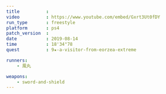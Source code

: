 ```yaml
---
title          :
video          : https://www.youtube.com/embed/Gxrt3Ut0fDY
run_type       : freestyle
platform       : ps4
patch_version  : 
date           : 2019-08-14
time           : 18'34"78
quest          : 9★-a-visitor-from-eorzea-extreme

runners:
    - 風丸

weapons:
    - sword-and-shield
---
```

